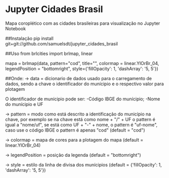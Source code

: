 # Jupyter Cidades Brasil
Mapa coroplético com as cidades brasileiras para visualização no Jupyter Notebook

##Instalação
pip install git+git://github.com/samuelsdt/jupyter_cidades_brasil

##Uso
from brlcities import brlmap, linear

mapa = brlmap(data, pattern="cod", title="", colormap = linear.YlOrBr_04, legendPosition = "bottomright", style={'fillOpacity': 1, 'dashArray': '5, 5'})

##Onde:
-> data = dicionario de dados usado para o carregamento de dados, sendo a chave o identificador do munícipio e o respectivo valor para plotagem

O identificador de munícipio pode ser:
-Código IBGE do munícipio;
-Nome do munícipio e UF

-> pattern = modo como está descrito a identificação do município na chave, por exemplo se na chave está como nome + "/" + UF o pattern é igual a "nome/uf", se está como UF + "-" + nome, o pattern é "uf-nome", caso use o código IBGE o pattern é apenas "cod" (default = "cod")

-> colormap = mapa de cores para a plotagem do mapa (default = linear.YlOrBr_04)

-> legendPosition = posição da legenda (default = "bottomright")

-> style = estilo da linha de divisa dos munícipios (default = {'fillOpacity': 1, 'dashArray': '5, 5'})
